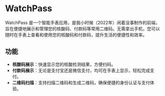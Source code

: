 # WatchPass

WatchPass 是一个智能手表应用，是我小时候（2022年）闲着没事制作的前端，旨在便捷地展示和管理您的核酸码、付款码等常用二维码。无需拿出手机，您可以随时在手表上查看和使用您的核酸码和付款码，提升生活的便捷性和效率。

## 功能

- **核酸码展示**：快速显示您的核酸检测结果，方便扫码。
- **付款码展示**：无论是支付宝还是微信支付，均可在手表上显示，轻松完成支付。
- **二维码扫描**：支持扫描二维码和生成二维码，确保便捷的身份认证与支付体验。
